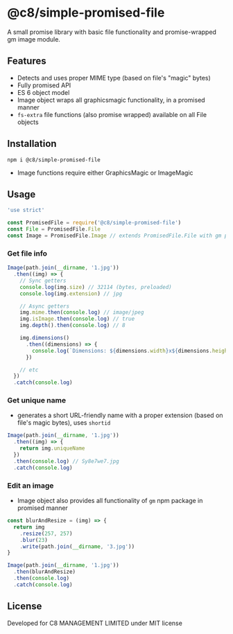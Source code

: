 # @c8/simple-promised-file

A small promise library with basic file functionality and promise-wrapped gm image module.

## Features
- Detects and uses proper MIME type (based on file's "magic" bytes)
- Fully promised API
- ES 6 object model
- Image object wraps all graphicsmagic functionality, in a promised manner
- `fs-extra` file functions (also promise wrapped) available on all File objects

## Installation
`npm i @c8/simple-promised-file`
- Image functions require either GraphicsMagic or ImageMagic

## Usage
```javascript
'use strict'

const PromisedFile = require('@c8/simple-promised-file')
const File = PromisedFile.File
const Image = PromisedFile.Image // extends PromisedFile.File with gm package image functionality
```

### Get file info
```javascript
Image(path.join(__dirname, '1.jpg'))
  .then((img) => {
    // Sync getters
    console.log(img.size) // 32114 (bytes, preloaded)
    console.log(img.extension) // jpg

    // Async getters
    img.mime.then(console.log) // image/jpeg
    img.isImage.then(console.log) // true
    img.depth().then(console.log) // 8

    img.dimensions()
      .then((dimensions) => {
        console.log(`Dimensions: ${dimensions.width}x${dimensions.height}px`)
      })

    // etc
  })
  .catch(console.log)
```

### Get unique name
- generates a short URL-friendly name with a proper extension (based on file's magic bytes), uses `shortid`

```javascript
Image(path.join(__dirname, '1.jpg'))
  .then((img) => {
    return img.uniqueName
  })
  .then(console.log) // Sy8e7we7.jpg
  .catch(console.log)
```

### Edit an image
- Image object also provides all functionality of `gm` npm package in promised manner

```javascript
const blurAndResize = (img) => {
  return img
    .resize(257, 257)
    .blur(23)
    .write(path.join(__dirname, '3.jpg'))
}

Image(path.join(__dirname, '1.jpg'))
  .then(blurAndResize)
  .then(console.log)
  .catch(console.log)
```

## License
Developed for C8 MANAGEMENT LIMITED under MIT license
